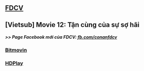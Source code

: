 ## [FDCV](https://admin1509.github.io/fdcvteam.blogspot.com/)
## [Vietsub] Movie 12: Tận cùng của sự sợ hãi

##### >> Page Facebook mới của FDCV: [fb.com/conanfdcv](https://fb.com/conanfdcv)
### [Bitmovin](https://bitmovin.com/demos/stream-test?format=hls&manifest=https://raw.githubusercontent.com/admin1509/admin1509/main/fdcv.xyz/watch-mv/166/index.m3u8)
### [HDPlay](https://hdplay.se/?HLSP2P=https://raw.githubusercontent.com/admin1509/admin1509/main/fdcv.xyz/watch-mv/166/index.m3u8)
